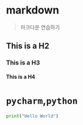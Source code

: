 # markdown
>마크다운 연습하기
## This is a H2
### This is a H3
#### This is a H4

# `pycharm`,`python`
```python
print("Hello World")
```